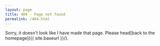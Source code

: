 ```yaml
---
layout: page
title: 404 - Page not found
permalink: /404.html
---
```


Sorry, it doesn't look like I have made that page. Please head[back to the homepage]({{ site.baseurl }}/).
